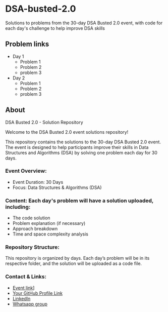 # DSA-busted-2.0
Solutions to problems from the 30-day DSA Busted 2.0 event, with code for each day's challenge to help improve DSA skills

## Problem links

- Day 1
  - Problem 1
  - Problem 2
  - problem 3
- Day 2
  - Problem 1
  - Problem 2
  - problem 3

## About

DSA Busted 2.0 - Solution Repository

Welcome to the DSA Busted 2.0 event solutions repository!

This repository contains the solutions to the 30-day DSA Busted 2.0 event. The event is designed to help participants improve their skills in Data Structures and Algorithms (DSA) by solving one problem each day for 30 days.

### Event Overview:
- Event Duration: 30 Days
- Focus: Data Structures & Algorithms (DSA)

### Content: Each day's problem will have a solution uploaded, including:
  - The code solution
  - Problem explanation (if necessary)
  - Approach breakdown
  - Time and space complexity analysis

### Repository Structure:
This repository is organized by days. Each day’s problem will be in its respective folder, and the solution will be uploaded as a code file.

### Contact & Links:
-  [Event link](https://gdg.community.dev/events/details/google-gdg-on-campus-marathwada-mitra-mandals-college-of-engineering-pune-india-presents-dsa-busted-20/)]
-  [Your GitHub Profile Link](https://github.com/CodingManiac27)
-  [LinkedIn](https://www.linkedin.com/in/shubham-pawar-9092b72b1/)
-  [Whatsapp group](https://chat.whatsapp.com/ESA2tSKWQ7GFnpEE28mhp0) 




